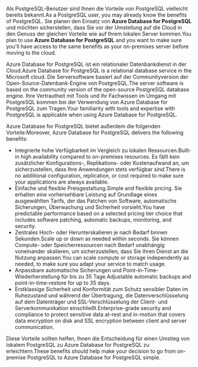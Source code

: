 <span data-ttu-id="81fdc-101">Als PostgreSQL-Benutzer sind Ihnen die Vorteile von PostgreSQL vielleicht bereits bekannt.</span><span class="sxs-lookup"><span data-stu-id="81fdc-101">As a PostgreSQL user, you may already know the benefits of PostgreSQL.</span></span> <span data-ttu-id="81fdc-102">Sie planen den Einsatz von **Azure Database for PostgreSQL** und möchten sicherstellen, dass Sie vor der Umstellung auf die Cloud in den Genuss der gleichen Vorteile wie auf Ihrem lokalen Server kommen.</span><span class="sxs-lookup"><span data-stu-id="81fdc-102">You plan to use **Azure Database for PostgreSQL** and you want to make sure you'll have access to the same benefits as your on-premises server before moving to the cloud.</span></span>

<span data-ttu-id="81fdc-103">Azure Database for PostgreSQL ist ein relationaler Datenbankdienst in der Cloud.</span><span class="sxs-lookup"><span data-stu-id="81fdc-103">Azure Database for PostgreSQL is a relational database service in the Microsoft cloud.</span></span> <span data-ttu-id="81fdc-104">Die Serversoftware basiert auf der Communityversion der Open-Source-Datenbank-Engine von PostgreSQL.</span><span class="sxs-lookup"><span data-stu-id="81fdc-104">The server software is based on the community version of the open-source PostgreSQL database engine.</span></span> <span data-ttu-id="81fdc-105">Ihre Vertrautheit mit Tools und Ihr Fachwissen im Umgang mit PostgreSQL kommen bei der Verwendung von Azure Database for PostgreSQL zum Tragen.</span><span class="sxs-lookup"><span data-stu-id="81fdc-105">Your familiarity with tools and expertise with PostgreSQL is applicable when using Azure Database for PostgreSQL.</span></span>

<span data-ttu-id="81fdc-106">Azure Database for PostgreSQL bietet außerdem die folgenden Vorteile:</span><span class="sxs-lookup"><span data-stu-id="81fdc-106">Moreover, Azure Database for PostgreSQL delivers the following benefits:</span></span>

- <span data-ttu-id="81fdc-107">Integrierte hohe Verfügbarkeit im Vergleich zu lokalen Ressourcen.</span><span class="sxs-lookup"><span data-stu-id="81fdc-107">Built-in high availability compared to on-premises resources.</span></span> <span data-ttu-id="81fdc-108">Es fällt kein zusätzlicher Konfigurations-, Replikations- oder Kostenaufwand an, um sicherzustellen, dass Ihre Anwendungen stets verfügbar sind.</span><span class="sxs-lookup"><span data-stu-id="81fdc-108">There is no additional configuration, replication, or cost required to make sure your applications are always available.</span></span>
- <span data-ttu-id="81fdc-109">Einfache und flexible Preisgestaltung.</span><span class="sxs-lookup"><span data-stu-id="81fdc-109">Simple and flexible pricing.</span></span> <span data-ttu-id="81fdc-110">Sie erhalten eine vorhersehbare Leistung auf Grundlage eines ausgewählten Tarifs, der das Patchen von Software, automatische Sicherungen, Überwachung und Sicherheit vorsieht.</span><span class="sxs-lookup"><span data-stu-id="81fdc-110">You have predictable performance based on a selected pricing tier choice that includes software patching, automatic backups, monitoring, and security.</span></span>
- <span data-ttu-id="81fdc-111">Zentrales Hoch- oder Herunterskalieren je nach Bedarf binnen Sekunden.</span><span class="sxs-lookup"><span data-stu-id="81fdc-111">Scale up or down as needed within seconds.</span></span> <span data-ttu-id="81fdc-112">Sie können Compute- oder Speicherressourcen nach Bedarf unabhängig voneinander skalieren, um sicherzustellen, dass Sie Ihren Dienst an die Nutzung anpassen.</span><span class="sxs-lookup"><span data-stu-id="81fdc-112">You can scale compute or storage independently as needed, to make sure you adapt your service to match usage.</span></span>
- <span data-ttu-id="81fdc-113">Anpassbare automatische Sicherungen und Point-in-Time-Wiederherstellung für bis zu 35 Tage.</span><span class="sxs-lookup"><span data-stu-id="81fdc-113">Adjustable automatic backups and point-in-time-restore for up to 35 days.</span></span>
- <span data-ttu-id="81fdc-114">Erstklassige Sicherheit und Konformität zum Schutz sensibler Daten im Ruhezustand und während der Übertragung, die Datenverschlüsselung auf dem Datenträger und SSL-Verschlüsselung der Client- und Serverkommunikation einschließt.</span><span class="sxs-lookup"><span data-stu-id="81fdc-114">Enterprise-grade security and compliance to protect sensitive data at-rest and in-motion that covers data encryption on disk and SSL encryption between client and server communication.</span></span>

<span data-ttu-id="81fdc-115">Diese Vorteile sollten helfen, Ihnen die Entscheidung für einen Umstieg von lokalem PostgreSQL zu Azure Database for PostgreSQL zu erleichtern.</span><span class="sxs-lookup"><span data-stu-id="81fdc-115">These benefits should help make your decision to go from on-premise PostgreSQL to Azure Database for PostgreSQL simple.</span></span>